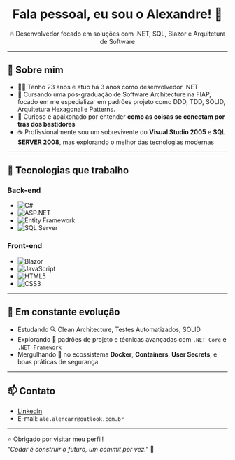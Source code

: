 <h1 align="center">Fala pessoal, eu sou o Alexandre! 👋</h1>

<p align="center">
  🔥 Desenvolvedor focado em soluções com .NET, SQL, Blazor e Arquitetura de Software
</p>

---

## 🚀 Sobre mim

- 👨‍💻 Tenho 23 anos e atuo há 3 anos como desenvolvedor .NET
- 🧠 Cursando uma pós-graduação de Software Architecture na FIAP, focado em me especializar em padrões projeto como DDD, TDD, SOLID, Arquitetura Hexagonal e Patterns.
- 🔨 Curioso e apaixonado por entender **como as coisas se conectam por trás dos bastidores**
- ☕ Profissionalmente sou um sobrevivente do **Visual Studio 2005** e **SQL SERVER 2008**, mas explorando o melhor das tecnologias modernas 

---

## 💼 Tecnologias que trabalho

### Back-end
- ![C#](https://img.shields.io/badge/C%23-239120?style=flat&logo=c-sharp&logoColor=white)
- ![ASP.NET](https://img.shields.io/badge/ASP.NET-blue?style=flat&logo=.net)
- ![Entity Framework](https://img.shields.io/badge/Entity%20Framework-68217A?style=flat&logo=.net)
- ![SQL Server](https://img.shields.io/badge/SQL_Server-CC2927?style=flat&logo=microsoft-sql-server&logoColor=white)

### Front-end
- ![Blazor](https://img.shields.io/badge/Blazor-512BD4?style=flat&logo=blazor)
- ![JavaScript](https://img.shields.io/badge/JavaScript-F7DF1E?style=flat&logo=javascript&logoColor=black)
- ![HTML5](https://img.shields.io/badge/HTML5-E34F26?style=flat&logo=html5&logoColor=white)
- ![CSS3](https://img.shields.io/badge/CSS3-1572B6?style=flat&logo=css3&logoColor=white)

---

## 🧠 Em constante evolução

- Estudando 🔍 Clean Architecture, Testes Automatizados, SOLID
- Explorando 🔧 padrões de projeto e técnicas avançadas com `.NET Core` e `.NET Framework`
- Mergulhando 🐳 no ecossistema **Docker**, **Containers**, **User Secrets**, e boas práticas de segurança


---

## 📫 Contato

- [LinkedIn](https://www.linkedin.com/in/alexandre-alencar-795b33216/)
- E-mail: `ale.alencarr@outlook.com.br` 

---

⭐ Obrigado por visitar meu perfil!  
_"Codar é construir o futuro, um commit por vez."_ 🚀

